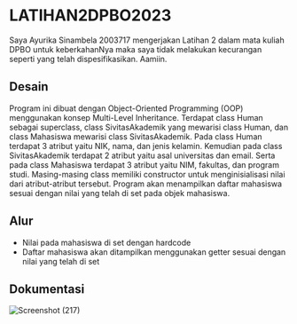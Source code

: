 # LATIHAN2DPBO2023

Saya Ayurika Sinambela 2003717 mengerjakan Latihan 2 dalam mata kuliah DPBO untuk keberkahanNya maka saya tidak melakukan kecurangan seperti yang telah dispesifikasikan. Aamiin.

## Desain
Program ini dibuat dengan Object-Oriented Programming (OOP) menggunakan konsep Multi-Level Inheritance. Terdapat class Human sebagai superclass, class SivitasAkademik yang mewarisi class Human, dan class Mahasiswa mewarisi class SivitasAkademik. Pada class Human terdapat 3 atribut yaitu NIK, nama, dan jenis kelamin. Kemudian pada class SivitasAkademik terdapat 2 atribut yaitu asal universitas dan email. Serta pada class Mahasiswa terdapat 3 atribut yaitu NIM, fakultas, dan program studi. Masing-masing class memiliki constructor untuk menginisialisasi nilai dari atribut-atribut tersebut. Program akan menampilkan daftar mahasiswa sesuai dengan nilai yang telah di set pada objek mahasiswa.

## Alur
- Nilai pada mahasiswa di set dengan hardcode
- Daftar mahasiswa akan ditampilkan menggunakan getter sesuai dengan nilai yang telah di set

## Dokumentasi
![Screenshot (217)](https://user-images.githubusercontent.com/71563980/220386916-6229c008-3a63-4fd8-b8c6-2e545c223b5f.png)
